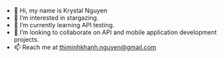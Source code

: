 - 👋 Hi, my name is Krystal Nguyen
- 👀 I’m interested in stargazing.
- 🌱 I’m currently learning API testing.
- 💞️ I’m looking to collaborate on API and mobile application development projects.
- 📫 Reach me at thiminhkhanh.nguyen@gmail.com

<!---
krystalkhanhnguyen/krystalkhanhnguyen is a ✨ special ✨ repository because its `README.md` (this file) appears on your GitHub profile.
You can click the Preview link to take a look at your changes.
--->

